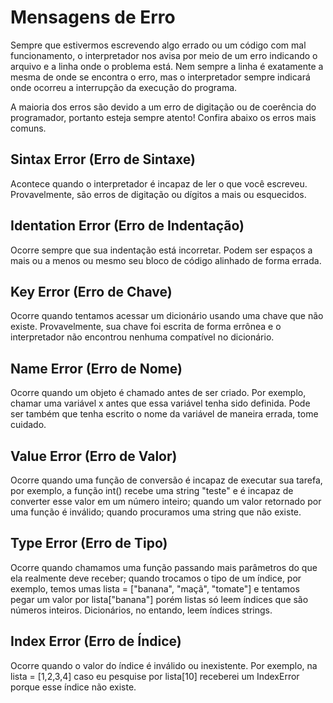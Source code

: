 # Mensagens de Erro
Sempre que estivermos escrevendo algo errado ou um código com mal funcionamento, o interpretador nos avisa por meio de um erro indicando o arquivo e a linha onde o problema está. Nem sempre a linha é exatamente a mesma de onde se encontra o erro, mas o interpretador sempre indicará onde ocorreu a interrupção da execução do programa.

A maioria dos erros são devido a um erro de digitação ou de coerência do programador, portanto esteja sempre atento! Confira abaixo os erros mais comuns.


## Sintax Error (Erro de Sintaxe)
Acontece quando o interpretador é incapaz de ler o que você escreveu. Provavelmente, são erros de digitação ou dígitos a mais ou esquecidos.  

## Identation Error (Erro de Indentação)
Ocorre sempre que sua indentação está incorretar. Podem ser espaços a mais ou a menos ou mesmo seu bloco de código alinhado de forma errada. 

## Key Error (Erro de Chave)
Ocorre quando tentamos acessar um dicionário usando uma chave que não existe. Provavelmente, sua chave foi escrita de forma errônea e o interpretador não encontrou nenhuma compatível no dicionário. 

## Name Error (Erro de Nome)
Ocorre quando um objeto é chamado antes de ser criado. Por exemplo, chamar uma variável x antes que essa variável tenha sido definida. Pode ser também que tenha escrito o nome da variável de maneira errada, tome cuidado. 

## Value Error (Erro de Valor)
Ocorre quando uma função de conversão é incapaz de executar sua tarefa, por exemplo, a função int() recebe uma string "teste" e é incapaz de converter esse valor em um número inteiro; quando um valor retornado por uma função é inválido; quando procuramos uma string que não existe. 

## Type Error (Erro de Tipo)
Ocorre quando chamamos uma função passando mais parâmetros do que ela realmente deve receber; quando trocamos o tipo de um índice, por exemplo, temos umas lista = ["banana", "maçã", "tomate"]  e tentamos pegar um valor por lista["banana"] porém listas só leem índices que são números inteiros. Dicionários, no entando, leem índices strings. 

## Index Error (Erro de Índice)
Ocorre quando o valor do índice é inválido ou inexistente. Por exemplo, na lista = [1,2,3,4] caso eu pesquise por lista[10] receberei um IndexError porque esse índice não existe.	
